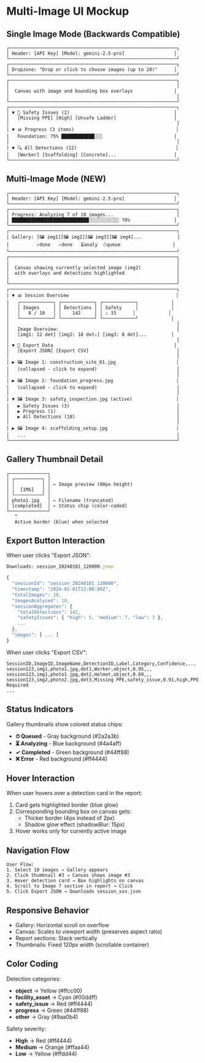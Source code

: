 # Multi-Image UI Mockup

## Single Image Mode (Backwards Compatible)

```
┌─────────────────────────────────────────────────────────────┐
│ Header: [API Key] [Model: gemini-2.5-pro]                  │
└─────────────────────────────────────────────────────────────┘
┌─────────────────────────────────────────────────────────────┐
│ Dropzone: "Drop or click to choose images (up to 20)"      │
└─────────────────────────────────────────────────────────────┘
┌─────────────────────────────────────────────────────────────┐
│                                                             │
│  Canvas with image and bounding box overlays               │
│                                                             │
└─────────────────────────────────────────────────────────────┘
┌─────────────────────────────────────────────────────────────┐
│ ▼ 🚨 Safety Issues (2)                                      │
│   [Missing PPE] [High] [Unsafe Ladder]                     │
│                                                             │
│ ▼ 📊 Progress (3 items)                                     │
│   Foundation: 75% ████████████░░░                          │
│                                                             │
│ ▼ 🔍 All Detections (12)                                    │
│   [Worker] [Scaffolding] [Concrete]...                     │
└─────────────────────────────────────────────────────────────┘
```

## Multi-Image Mode (NEW)

```
┌─────────────────────────────────────────────────────────────┐
│ Header: [API Key] [Model: gemini-2.5-pro]                  │
└─────────────────────────────────────────────────────────────┘
┌─────────────────────────────────────────────────────────────┐
│ Progress: Analyzing 7 of 10 images...                       │
│ ████████████████████████████░░░░░░░░░░░ 70%                │
└─────────────────────────────────────────────────────────────┘
┌─────────────────────────────────────────────────────────────┐
│ Gallery: [🖼 img1][🖼 img2][🖼 img3][🖼 img4]...             │
│          ✓done   ✓done   ⏳analy  ⏱queue                   │
└─────────────────────────────────────────────────────────────┘
┌─────────────────────────────────────────────────────────────┐
│                                                             │
│  Canvas showing currently selected image (img2)             │
│  with overlays and detections highlighted                   │
│                                                             │
└─────────────────────────────────────────────────────────────┘
┌─────────────────────────────────────────────────────────────┐
│ ▼ 📊 Session Overview                                       │
│   ┌────────────┐ ┌────────────┐ ┌────────────┐            │
│   │ Images     │ │ Detections │ │ Safety     │            │
│   │   8 / 10   │ │    142     │ │ ⚠️ 15      │            │
│   └────────────┘ └────────────┘ └────────────┘            │
│                                                             │
│   Image Overview:                                           │
│   [img1: 12 det] [img2: 18 det⚠️] [img3: 8 det]...         │
│                                                             │
│ ▼ 💾 Export Data                                            │
│   [Export JSON] [Export CSV]                                │
│                                                             │
│ ▶ 🖼️ Image 1: construction_site_01.jpg                      │
│   (collapsed - click to expand)                             │
│                                                             │
│ ▶ 🖼️ Image 2: foundation_progress.jpg                       │
│   (collapsed - click to expand)                             │
│                                                             │
│ ▼ 🖼️ Image 3: safety_inspection.jpg (active)                │
│   ▶ Safety Issues (3)                                       │
│   ▶ Progress (1)                                            │
│   ▶ All Detections (18)                                     │
│                                                             │
│ ▶ 🖼️ Image 4: scaffolding_setup.jpg                         │
│   ...                                                       │
└─────────────────────────────────────────────────────────────┘
```

## Gallery Thumbnail Detail

```
┌──────────────┐
│ ┌──────────┐ │
│ │          │ │ ← Image preview (80px height)
│ │  [IMG]   │ │
│ └──────────┘ │
│ photo1.jpg   │ ← Filename (truncated)
│ [completed]  │ ← Status chip (color-coded)
└──────────────┘
   ^
   Active border (blue) when selected
```

## Export Button Interaction

When user clicks "Export JSON":
```javascript
Downloads: session_20240101_120000.json

{
  "sessionId": "session_20240101_120000",
  "timestamp": "2024-01-01T12:00:00Z",
  "totalImages": 10,
  "imagesAnalyzed": 10,
  "sessionAggregates": {
    "totalDetections": 142,
    "safetyIssues": { "high": 5, "medium": 7, "low": 3 },
    ...
  },
  "images": [ ... ]
}
```

When user clicks "Export CSV":
```csv
SessionID,ImageID,ImageName,DetectionID,Label,Category,Confidence,...
session123,img1,photo1.jpg,det1,Worker,object,0.95,,,
session123,img1,photo1.jpg,det2,Helmet,object,0.89,,,
session123,img2,photo2.jpg,det3,Missing PPE,safety_issue,0.91,high,PPE Required
...
```

## Status Indicators

Gallery thumbnails show colored status chips:

- **⏱ Queued** - Gray background (#2a2a3b)
- **⏳ Analyzing** - Blue background (#4a4aff)
- **✓ Completed** - Green background (#44ff88)
- **❌ Error** - Red background (#ff4444)

## Hover Interaction

When user hovers over a detection card in the report:
1. Card gets highlighted border (blue glow)
2. Corresponding bounding box on canvas gets:
   - Thicker border (4px instead of 2px)
   - Shadow glow effect (shadowBlur: 15px)
3. Hover works only for currently active image

## Navigation Flow

```
User Flow:
1. Select 10 images → Gallery appears
2. Click thumbnail #3 → Canvas shows image #3
3. Hover detection card → Box highlights on canvas
4. Scroll to Image 7 section in report → Click
5. Click Export JSON → Downloads session_xxx.json
```

## Responsive Behavior

- Gallery: Horizontal scroll on overflow
- Canvas: Scales to viewport width (preserves aspect ratio)
- Report sections: Stack vertically
- Thumbnails: Fixed 120px width (scrollable container)

## Color Coding

Detection categories:
- **object** → Yellow (#ffcc00)
- **facility_asset** → Cyan (#00ddff)
- **safety_issue** → Red (#ff4444)
- **progress** → Green (#44ff88)
- **other** → Gray (#9aa0b4)

Safety severity:
- **High** → Red (#ff4444)
- **Medium** → Orange (#ffaa44)
- **Low** → Yellow (#ffdd44)
